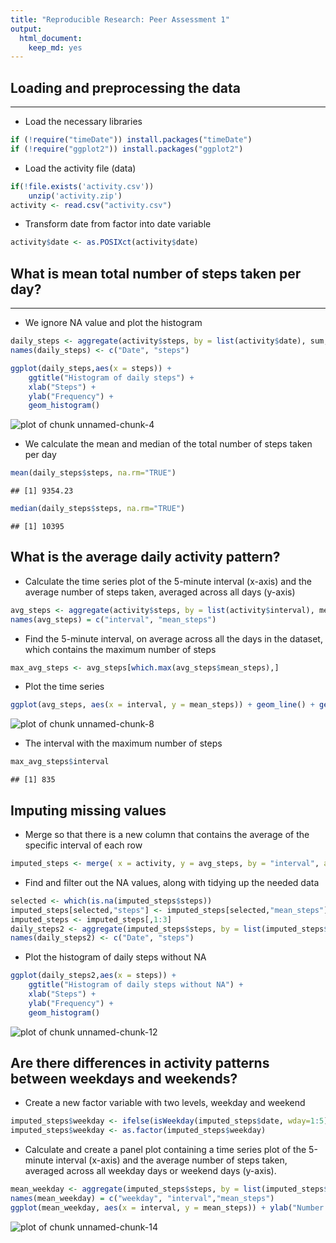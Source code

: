 ```yaml
---
title: "Reproducible Research: Peer Assessment 1"
output: 
  html_document:
    keep_md: yes
---
```


## Loading and preprocessing the data  

----


* Load the necessary libraries


```r
if (!require("timeDate")) install.packages("timeDate")
if (!require("ggplot2")) install.packages("ggplot2")
```

* Load the activity file (data)


```r
if(!file.exists('activity.csv'))
    unzip('activity.zip')
activity <- read.csv("activity.csv")
```

* Transform date from factor into date variable


```r
activity$date <- as.POSIXct(activity$date)
```

## What is mean total number of steps taken per day?

---

* We ignore NA value and plot the histogram


```r
daily_steps <- aggregate(activity$steps, by = list(activity$date), sum, na.rm=TRUE) 
names(daily_steps) <- c("Date", "steps")

ggplot(daily_steps,aes(x = steps)) +
    ggtitle("Histogram of daily steps") +
    xlab("Steps") +
    ylab("Frequency") +
	geom_histogram()
```

![plot of chunk unnamed-chunk-4](figure/unnamed-chunk-4-1.png) 

* We calculate the mean and median of the total number of steps taken per day

```r
mean(daily_steps$steps, na.rm="TRUE")
```

```
## [1] 9354.23
```

```r
median(daily_steps$steps, na.rm="TRUE")
```

```
## [1] 10395
```


## What is the average daily activity pattern?

* Calculate the time series plot of the 5-minute interval (x-axis) and the average number of steps taken, averaged across all days (y-axis)


```r
avg_steps <- aggregate(activity$steps, by = list(activity$interval), mean, na.rm=TRUE)
names(avg_steps) = c("interval", "mean_steps")
```

* Find the 5-minute interval, on average across all the days in the dataset, which contains the maximum number of steps

```r
max_avg_steps <- avg_steps[which.max(avg_steps$mean_steps),]
```

* Plot the time series

```r
ggplot(avg_steps, aes(x = interval, y = mean_steps)) + geom_line() + geom_point(x = max_avg_steps$interval, y=max_avg_steps$mean_steps, color='red',size=5)
```

![plot of chunk unnamed-chunk-8](figure/unnamed-chunk-8-1.png) 

* The interval with the maximum number of steps

```r
max_avg_steps$interval
```

```
## [1] 835
```


## Imputing missing values


*  Merge so that there is a new column that contains the average of the specific interval of each row


```r
imputed_steps <- merge( x = activity, y = avg_steps, by = "interval", all.x = TRUE)
```


* Find and filter out the NA values, along with tidying up the needed data


```r
selected <- which(is.na(imputed_steps$steps))
imputed_steps[selected,"steps"] <- imputed_steps[selected,"mean_steps"]
imputed_steps <- imputed_steps[,1:3]
daily_steps2 <- aggregate(imputed_steps$steps, by = list(imputed_steps$date), sum, na.rm=TRUE)
names(daily_steps2) <- c("Date", "steps")
```

* Plot the histogram of daily steps without NA


```r
ggplot(daily_steps2,aes(x = steps)) +
    ggtitle("Histogram of daily steps without NA") +
    xlab("Steps") +
	ylab("Frequency") +
    geom_histogram()
```

![plot of chunk unnamed-chunk-12](figure/unnamed-chunk-12-1.png) 


## Are there differences in activity patterns between weekdays and weekends?

* Create a new factor variable with two levels, weekday and weekend 

```r
imputed_steps$weekday <- ifelse(isWeekday(imputed_steps$date, wday=1:5),"weekday","weekend")
imputed_steps$weekday <- as.factor(imputed_steps$weekday)
```

* Calculate and create a panel plot containing a time series plot of the 5-minute interval (x-axis) and the average number of steps taken, averaged across all weekday days or weekend days (y-axis).


```r
mean_weekday <- aggregate(imputed_steps$steps, by = list(imputed_steps$weekday, imputed_steps$interval), mean, na.rm = TRUE)
names(mean_weekday) = c("weekday", "interval","mean_steps")
ggplot(mean_weekday, aes(x = interval, y = mean_steps)) + ylab("Number of Steps") + geom_line() + facet_grid(weekday~.)
```

![plot of chunk unnamed-chunk-14](figure/unnamed-chunk-14-1.png) 


